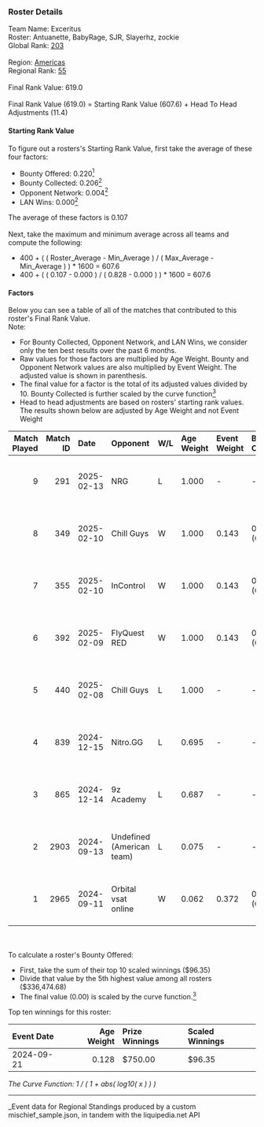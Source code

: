 ### Roster Details<br />
Team Name: Exceritus<br />
Roster: Antuanette, BabyRage, SJR, Slayerhz, zockie<br />
Global Rank: [203](../../standings_global_2025_03_01.md)<br />
<br />
Region: [Americas]( ../../standings_americas_2025_03_01.md)<br />
Regional Rank: [55]( ../../standings_americas_2025_03_01.md)<br />
<br />
Final Rank Value:  619.0<br />
<br />
Final Rank Value (619.0) = Starting Rank Value (607.6) + Head To Head Adjustments (11.4)<br />

#### Starting Rank Value<br />
To figure out a rosters's Starting Rank Value, first take the average of these four factors:<br />
- Bounty Offered: 0.220[<sup>1</sup>](#table2)
- Bounty Collected: 0.206[<sup>2</sup>](#table1)
- Opponent Network: 0.004[<sup>2</sup>](#table1)
- LAN Wins: 0.000[<sup>2</sup>](#table1)

The average of these factors is 0.107<br />
<br />
Next, take the maximum and minimum average across all teams and compute the following:<br />
- 400 + ( ( Roster_Average - Min_Average ) / ( Max_Average - Min_Average ) ) * 1600 = 607.6
- 400 + ( ( 0.107 - 0.000 ) / ( 0.828 - 0.000 ) ) * 1600 = 607.6


#### Factors<br />
Below you can see a table of all of the matches that contributed to this roster's Final Rank Value.<br />
Note:<br />

- For Bounty Collected, Opponent Network, and LAN Wins, we consider only the ten best results over the past 6 months.
- Raw values for those factors are multiplied by Age Weight. Bounty and Opponent Network values are also multiplied by Event Weight. The adjusted value is shown in parenthesis.
- The final value for a factor is the total of its adjusted values divided by 10. Bounty Collected is further scaled by the curve function[<sup>3</sup>](#curveFunction)
- Head to head adjustments are based on rosters' starting rank values. The results shown below are adjusted by Age Weight and not Event Weight
<span id="table1"></span><br />


| Match Played | Match ID | Date       | Opponent                  | W/L | Age Weight | Event Weight | Bounty Collected | Opponent Network | LAN Wins  | H2H Adj. | Roster                                      |
| -: | -: | :- | :- | :- | :- | :- | :- | :- | :- | -: | :- |
|            9 |      291 | 2025-02-13 | NRG                       | L   | 1.000      | -            | -                | -                | -         |    -3.12 | Antuanette, BabyRage, SJR, Slayerhz, zockie |
|            8 |      349 | 2025-02-10 | Chill Guys                | W   | 1.000      | 0.143        | 0.002 (0.000)    | 0.173 (0.025)    | 0 (0.000) |    17.22 | Antuanette, BabyRage, SJR, Slayerhz, zockie |
|            7 |      355 | 2025-02-10 | InControl                 | W   | 1.000      | 0.143        | 0.001 (0.000)    | 0.075 (0.011)    | 0 (0.000) |    16.12 | Antuanette, BabyRage, SJR, Slayerhz, zockie |
|            6 |      392 | 2025-02-09 | FlyQuest RED              | W   | 1.000      | 0.143        | 0.007 (0.001)    | 0.052 (0.007)    | 0 (0.000) |    17.24 | Antuanette, BabyRage, SJR, Slayerhz, zockie |
|            5 |      440 | 2025-02-08 | Chill Guys                | L   | 1.000      | -            | -                | -                | -         |   -12.85 | Antuanette, BabyRage, SJR, Slayerhz, zockie |
|            4 |      839 | 2024-12-15 | Nitro.GG                  | L   | 0.695      | -            | -                | -                | -         |    -9.04 | Antuanette, BabyRage, SJR, Slayerhz, zockie |
|            3 |      865 | 2024-12-14 | 9z Academy                | L   | 0.687      | -            | -                | -                | -         |   -13.51 | Antuanette, BabyRage, SJR, Slayerhz, zockie |
|            2 |     2903 | 2024-09-13 | Undefined (American team) | L   | 0.075      | -            | -                | -                | -         |    -1.17 | Antuanette, BabyRage, SJR, Slayerhz, zockie |
|            1 |     2965 | 2024-09-11 | Orbital vsat online       | W   | 0.062      | 0.372        | 0.000 (0.000)    | 0.000 (0.000)    | 0 (0.000) |     0.46 | Antuanette, BabyRage, SJR, Slayerhz, zockie |

<br />
<span id="table2"></span><br />
To calculate a roster's Bounty Offered:<br />

- First, take the sum of their top 10 scaled winnings ($96.35)
- Divide that value by the 5th highest value among all rosters ($336,474.68)
- The final value (0.00) is scaled by the curve function.[<sup>3</sup>](#curveFunction)

Top ten winnings for this roster:<br />

| Event Date | Age Weight | Prize Winnings | Scaled Winnings |
| :- | -: | :- | :- |
| 2024-09-21 |      0.128 | $750.00        | $96.35          |


<span id="curveFunction"></span>_The Curve Function: 1 / ( 1 + abs( log10( x ) ) )_<br />

---
_Event data for Regional Standings produced by a custom mischief_sample.json, in tandem with the liquipedia.net API<br />
